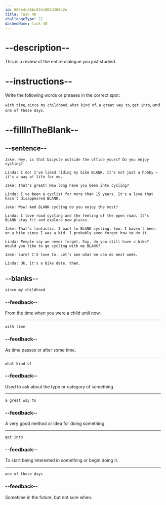 ```yaml
---
id: 685e4c36bc03dc064d265e2e
title: Task 40
challengeType: 22
dashedName: task-40
---
```


<!-- REVIEW -->

# --description--

This is a review of the entire dialogue you just studied.

# --instructions--

Write the following words or phrases in the correct spot:

`with time`, `since my childhood`, `what kind of`, `a great way to`, `get into`, and `one of these days`.

# --fillInTheBlank--

## --sentence--

`Jake: Hey, is that bicycle outside the office yours? Do you enjoy cycling?`

`Linda: I do! I've liked riding my bike BLANK. It's not just a hobby – it's a way of life for me.`

`Jake: That's great! How long have you been into cycling?`

`Linda: I've been a cyclist for more than 15 years. It's a love that hasn't disappeared BLANK.`

`Jake: Wow! And BLANK cycling do you enjoy the most?`

`Linda: I love road cycling and the feeling of the open road. It's BLANK stay fit and explore new places.`

`Jake: That's fantastic. I want to BLANK cycling, too. I haven't been on a bike since I was a kid. I probably even forgot how to do it.`

`Linda: People say we never forget. Say, do you still have a bike? Would you like to go cycling with me BLANK?`

`Jake: Sure! I'd love to. Let's see what we can do next week.`

`Linda: Ok, it's a bike date, then.`

## --blanks--

`since my childhood`

### --feedback--

From the time when you were a child until now.

---

`with time`

### --feedback--

As time passes or after some time.

---

`what kind of`

### --feedback--

Used to ask about the type or category of something.

---

`a great way to`

### --feedback--

A very good method or idea for doing something.

---

`get into`

### --feedback--

To start being interested in something or begin doing it.

---

`one of these days`

### --feedback--

Sometime in the future, but not sure when.
